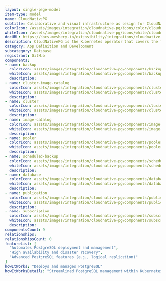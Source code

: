 ```yaml
---
layout: single-page-model
item-type: model
name: CloudNativePG
subtitle: Collaborative and visual infrastructure as design for CloudNativePG
colorIcon: /assets/images/integration/cloudnative-pg/icons/color/cloudnative-pg-color.svg
whiteIcon: /assets/images/integration/cloudnative-pg/icons/white/cloudnative-pg-white.svg
docURL: https://docs.meshery.io/extensibility/integrations/cloudnative-pg
description: CloudNativePG is the Kubernetes operator that covers the full lifecycle of a highly available PostgreSQL database cluster with a primary/standby architecture, using native streaming replication.
category: App Definition and Development
subcategory: Database
registrant: GitHub
components: 
- name: backup
  colorIcon: assets/images/integration/cloudnative-pg/components/backup/icons/color/backup-color.svg
  whiteIcon: assets/images/integration/cloudnative-pg/components/backup/icons/white/backup-white.svg
  description: 
- name: cluster-image-catalog
  colorIcon: assets/images/integration/cloudnative-pg/components/cluster-image-catalog/icons/color/cluster-image-catalog-color.svg
  whiteIcon: assets/images/integration/cloudnative-pg/components/cluster-image-catalog/icons/white/cluster-image-catalog-white.svg
  description: 
- name: cluster
  colorIcon: assets/images/integration/cloudnative-pg/components/cluster/icons/color/cluster-color.svg
  whiteIcon: assets/images/integration/cloudnative-pg/components/cluster/icons/white/cluster-white.svg
  description: 
- name: image-catalog
  colorIcon: assets/images/integration/cloudnative-pg/components/image-catalog/icons/color/image-catalog-color.svg
  whiteIcon: assets/images/integration/cloudnative-pg/components/image-catalog/icons/white/image-catalog-white.svg
  description: 
- name: pooler
  colorIcon: assets/images/integration/cloudnative-pg/components/pooler/icons/color/pooler-color.svg
  whiteIcon: assets/images/integration/cloudnative-pg/components/pooler/icons/white/pooler-white.svg
  description: 
- name: scheduled-backup
  colorIcon: assets/images/integration/cloudnative-pg/components/scheduled-backup/icons/color/scheduled-backup-color.svg
  whiteIcon: assets/images/integration/cloudnative-pg/components/scheduled-backup/icons/white/scheduled-backup-white.svg
  description: 
- name: database
  colorIcon: assets/images/integration/cloudnative-pg/components/database/icons/color/database-color.svg
  whiteIcon: assets/images/integration/cloudnative-pg/components/database/icons/white/database-white.svg
  description: 
- name: publication
  colorIcon: assets/images/integration/cloudnative-pg/components/publication/icons/color/publication-color.svg
  whiteIcon: assets/images/integration/cloudnative-pg/components/publication/icons/white/publication-white.svg
  description: 
- name: subscription
  colorIcon: assets/images/integration/cloudnative-pg/components/subscription/icons/color/subscription-color.svg
  whiteIcon: assets/images/integration/cloudnative-pg/components/subscription/icons/white/subscription-white.svg
  description: 
componentsCount: 9
relationships: 
relationshipsCount: 0
featureList: [
  "Automates PostgreSQL deployment and management",
  "High availability and disaster recovery",
  "Advanced PostgreSQL features (e.g., logical replication)"
]
howItWorks: "Deploys and manages PostgreSQL"
howItWorksDetails: "Streamlined PostgreSQL management within Kubernetes"
---
```

